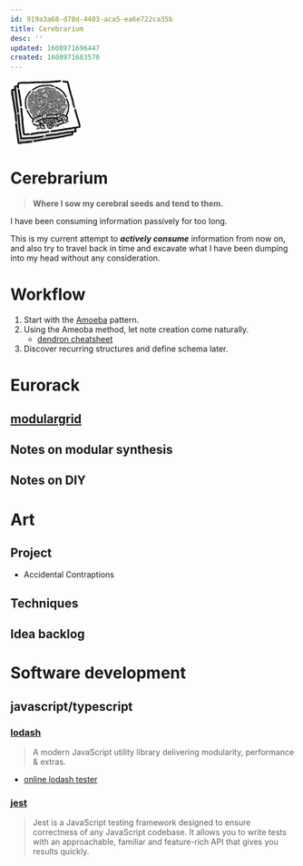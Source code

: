 ```yaml
---
id: 919a3a68-d78d-4403-aca5-ea6e722ca35b
title: Cerebrarium
desc: ''
updated: 1608971696447
created: 1608971683570
---
```



![](/assets/images/2020-12-20-14-44-18.png)
# Cerebrarium

> **Where I sow my cerebral seeds and tend to them.**

I have been consuming information passively for too long.

This is my current attempt to _**actively consume**_ information from now on,
and also try to travel back in time and excavate what I have been dumping into my head without any consideration.

# Workflow

1. Start with the [Amoeba](https://www.dendron.so/notes/e780000d-c784-4945-8e42-35218a3ecf10.html) pattern.
2. Using the Ameoba method, let note creation come naturally.
    - [dendron cheatsheet](https://www.dendron.so/notes/f9540bb6-7a5a-46db-ae7c-e1a606f28c73.html)
3. Discover recurring structures and define schema later.

# Eurorack

## [modulargrid](https://www.modulargrid.net/e/racks/command_center/153381)

## Notes on modular synthesis

## Notes on DIY

# Art

## Project
- Accidental Contraptions

## Techniques

## Idea backlog

# Software development

## javascript/typescript

### [lodash](https://lodash.com/)
> A modern JavaScript utility library delivering modularity, performance & extras.

- [online lodash tester](https://codepen.io/travist/full/jrBjBz/)

### [jest](https://jestjs.io/)
> Jest is a JavaScript testing framework designed to ensure correctness of any JavaScript codebase. It allows you to write tests with an approachable, familiar and feature-rich API that gives you results quickly.

